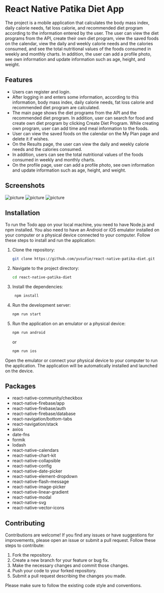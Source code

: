 # React Native Patika Diet App

The project is a mobile application that calculates the body mass index, daily calorie needs, fat loss calorie, and recommended diet program according to the information entered by the user. The user can view the diet programs from the API, create their own diet program, view the saved foods on the calendar, view the daily and weekly calorie needs and the calories consumed, and see the total nutritional values of the foods consumed in weekly and monthly charts. In addition, the user can add a profile photo, see own information and update information such as age, height, and weight.


## Features
- Users can register and login.
- After logging in and enters some information, according to this information, body mass index, daily calorie needs, fat loss calorie and recommended diet program are calculated.
- The main page shows the diet programs from the API and the recommended diet program. In addition, user can search for food and create own diet program by clicking Create Diet Program. While creating own program, user can add time and meal information to the foods.
- User can view the saved foods on the calendar on the My Plan page and delete it if wishes.
- On the Results page, the user can view the daily and weekly calorie needs and the calories consumed.
- In addition, users can see the total nutritional values of the foods consumed in weekly and monthly charts.
- On the profile page, user can add a profile photo, see own information and update information such as age, height, and weight.


## Screenshots

![picture](./src/assets/readme_1.png)
![picture](./src/assets/readme_2.png)
![picture](./src/assets/readme_3.png)


## Installation

To run the Todo app on your local machine, you need to have Node.js and npm installed. You also need to have an Android or iOS emulator installed on your computer or a physical device connected to your computer. Follow these steps to install and run the application:

1. Clone the repository:

   ```bash
   git clone https://github.com/yusufie/react-native-patika-diet.git
    ```

2. Navigate to the project directory:

   ```bash
   cd react-native-patika-diet
   ```

3. Install the dependencies:

   ```bash
    npm install
    ```

4. Run the development server:

   ```bash
   npm run start
   ```

6. Run the application on an emulator or a physical device:

   ```bash
   npm run android
   ```

   or

   ```bash
   npm run ios
   ```

Open the emulator or connect your physical device to your computer to run the application. The application will be automatically installed and launched on the device.


## Packages

- react-native-community/checkbox
- react-native-firebase/app
- react-native-firebase/auth
- react-native-firebase/database
- react-navigation/bottom-tabs
- react-navigation/stack
- axios
- date-fns
- formik
- lodash
- react-native-calendars
- react-native-chart-kit
- react-native-collapsible
- react-native-config
- react-native-date-picker
- react-native-element-dropdown
- react-native-flash-message
- react-native-image-picker
- react-native-linear-gradient
- react-native-modal
- react-native-svg
- react-native-vector-icons


## Contributing

Contributions are welcome! If you find any issues or have suggestions for improvements, please open an issue or submit a pull request. Follow these steps to contribute:

1. Fork the repository.
2. Create a new branch for your feature or bug fix.
3. Make the necessary changes and commit those changes.
4. Push your code to your forked repository.
5. Submit a pull request describing the changes you made.

Please make sure to follow the existing code style and conventions.